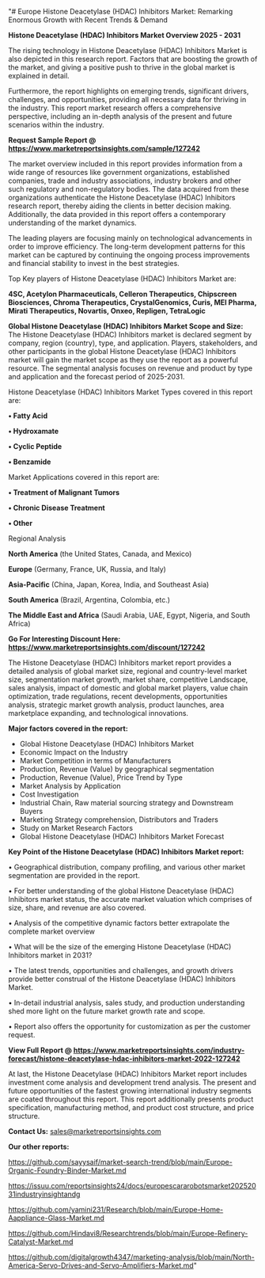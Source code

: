 "# Europe Histone Deacetylase (HDAC) Inhibitors Market: Remarking Enormous Growth with Recent Trends & Demand

<Strong> Histone Deacetylase (HDAC) Inhibitors Market Overview 2025 - 2031</strong>

The rising technology in Histone Deacetylase (HDAC) Inhibitors Market is also depicted in this research report. Factors that are boosting the growth of the market, and giving a positive push to thrive in the global market is explained in detail.

Furthermore, the report highlights on emerging trends, significant drivers, challenges, and opportunities, providing all necessary data for thriving in the industry. This report market research offers a comprehensive perspective, including an in-depth analysis of the present and future scenarios within the industry.

<strong>Request Sample Report @ <a href=https://www.marketreportsinsights.com/sample/127242>https://www.marketreportsinsights.com/sample/127242</a></strong>

The market overview included in this report provides information from a wide range of resources like government organizations, established companies, trade and industry associations, industry brokers and other such regulatory and non-regulatory bodies. The data acquired from these organizations authenticate the Histone Deacetylase (HDAC) Inhibitors research report, thereby aiding the clients in better decision making. Additionally, the data provided in this report offers a contemporary understanding of the market dynamics.

The leading players are focusing mainly on technological advancements in order to improve efficiency. The long-term development patterns for this market can be captured by continuing the ongoing process improvements and financial stability to invest in the best strategies.

Top Key players of Histone Deacetylase (HDAC) Inhibitors Market are:

<strong>4SC, Acetylon Pharmaceuticals, Celleron Therapeutics, Chipscreen Biosciences, Chroma Therapeutics, CrystalGenomics, Curis, MEI Pharma, Mirati Therapeutics, Novartis, Onxeo, Repligen, TetraLogic</strong>

<strong><b>Global Histone Deacetylase (HDAC) Inhibitors Market Scope and Size:</b></strong>
The Histone Deacetylase (HDAC) Inhibitors market is declared segment by company, region (country), type, and application. Players, stakeholders, and other participants in the global Histone Deacetylase (HDAC) Inhibitors market will gain the market scope as they use the report as a powerful resource. The segmental analysis focuses on revenue and product by type and application and the forecast period of 2025-2031.

Histone Deacetylase (HDAC) Inhibitors Market Types covered in this report are:

<strong>• Fatty Acid

• Hydroxamate

• Cyclic Peptide

• Benzamide</strong>

Market Applications covered in this report are:

<strong>• Treatment of Malignant Tumors

• Chronic Disease Treatment

• Other</strong> 

Regional Analysis

<strong>North America</strong> (the United States, Canada, and Mexico)

<strong>Europe</strong> (Germany, France, UK, Russia, and Italy)

<strong>Asia-Pacific</strong> (China, Japan, Korea, India, and Southeast Asia)

<strong>South America</strong> (Brazil, Argentina, Colombia, etc.)

<strong>The Middle East and Africa</strong> (Saudi Arabia, UAE, Egypt, Nigeria, and South Africa)

<strong>Go For Interesting Discount Here: <a href=https://www.marketreportsinsights.com/discount/127242>https://www.marketreportsinsights.com/discount/127242</a></strong>

The Histone Deacetylase (HDAC) Inhibitors market report provides a detailed analysis of global market size, regional and country-level market size, segmentation market growth, market share, competitive Landscape, sales analysis, impact of domestic and global market players, value chain optimization, trade regulations, recent developments, opportunities analysis, strategic market growth analysis, product launches, area marketplace expanding, and technological innovations.

<strong><b>Major factors covered in the report:</b></strong>
<ul>
  <li>Global Histone Deacetylase (HDAC) Inhibitors Market </li>
  <li>Economic Impact on the Industry</li>
  <li>Market Competition in terms of Manufacturers</li>
  <li>Production, Revenue (Value) by geographical segmentation</li>
  <li>Production, Revenue (Value), Price Trend by Type</li>
  <li>Market Analysis by Application</li>
  <li>Cost Investigation</li>
  <li>Industrial Chain, Raw material sourcing strategy and Downstream Buyers</li>
  <li>Marketing Strategy comprehension, Distributors and Traders</li>
  <li>Study on Market Research Factors</li>
  <li>Global Histone Deacetylase (HDAC) Inhibitors Market Forecast</li>
</ul>

<strong><b>Key Point of the Histone Deacetylase (HDAC) Inhibitors Market report:</b></strong>

• Geographical distribution, company profiling, and various other market segmentation are provided in the report.

• For better understanding of the global Histone Deacetylase (HDAC) Inhibitors market status, the accurate market valuation which comprises of size, share, and revenue are also covered.

• Analysis of the competitive dynamic factors better extrapolate the complete market overview

• What will be the size of the emerging Histone Deacetylase (HDAC) Inhibitors market in 2031?

• The latest trends, opportunities and challenges, and growth drivers provide better construal of the Histone Deacetylase (HDAC) Inhibitors Market.

• In-detail industrial analysis, sales study, and production understanding shed more light on the future market growth rate and scope.

• Report also offers the opportunity for customization as per the customer request.

<strong><b>View Full Report @ <a href=https://www.marketreportsinsights.com/industry-forecast/histone-deacetylase-hdac-inhibitors-market-2022-127242>https://www.marketreportsinsights.com/industry-forecast/histone-deacetylase-hdac-inhibitors-market-2022-127242</a></b></strong>


At last, the Histone Deacetylase (HDAC) Inhibitors Market report includes investment come analysis and development trend analysis. The present and future opportunities of the fastest growing international industry segments are coated throughout this report. This report additionally presents product specification, manufacturing method, and product cost structure, and price structure.

<strong>Contact Us:</strong>
sales@marketreportsinsights.com

<strong>Our other reports:</strong>

<a href=https://github.com/sayysaif/market-search-trend/blob/main/Europe-Organic-Foundry-Binder-Market.md>https://github.com/sayysaif/market-search-trend/blob/main/Europe-Organic-Foundry-Binder-Market.md</a>

<a href=https://issuu.com/reportsinsights24/docs/europescararobotsmarket20252031industryinsightandg>https://issuu.com/reportsinsights24/docs/europescararobotsmarket20252031industryinsightandg</a>

<a href=https://github.com/yamini231/Research/blob/main/Europe-Home-Aappliance-Glass-Market.md>https://github.com/yamini231/Research/blob/main/Europe-Home-Aappliance-Glass-Market.md</a>

<a href=https://github.com/Hindavi8/Researchtrends/blob/main/Europe-Refinery-Catalyst-Market.md>https://github.com/Hindavi8/Researchtrends/blob/main/Europe-Refinery-Catalyst-Market.md</a>

<a href=https://github.com/digitalgrowth4347/marketing-analysis/blob/main/North-America-Servo-Drives-and-Servo-Amplifiers-Market.md>https://github.com/digitalgrowth4347/marketing-analysis/blob/main/North-America-Servo-Drives-and-Servo-Amplifiers-Market.md</a>"
